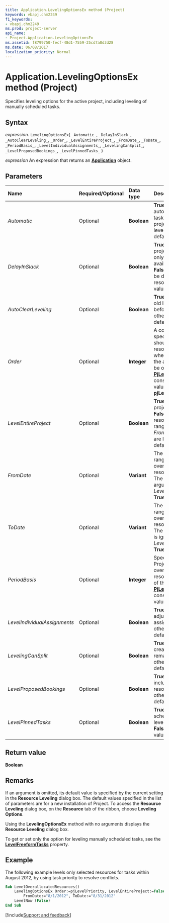 ```yaml
---
title: Application.LevelingOptionsEx method (Project)
keywords: vbapj.chm2249
f1_keywords:
- vbapj.chm2249
ms.prod: project-server
api_name:
- Project.Application.LevelingOptionsEx
ms.assetid: f8799750-fecf-48d1-7559-25cd7a8d3d28
ms.date: 06/08/2017
localization_priority: Normal
---
```



# Application.LevelingOptionsEx method (Project)

Specifies leveling options for the active project, including leveling of manually scheduled tasks.


## Syntax

_expression_. `LevelingOptionsEx`( `_Automatic_`, `_DelayInSlack_`, `_AutoClearLeveling_`, `_Order_`, `_LevelEntireProject_`, `_FromDate_`, `_ToDate_`, `_PeriodBasis_`, `_LevelIndividualAssignments_`, `_LevelingCanSplit_`, `_LevelProposedBookings_`, `_LevelPinnedTasks_` )

 _expression_ An expression that returns an **[Application](Project.Application.md)** object.


## Parameters



|Name|Required/Optional|Data type|Description|
|:-----|:-----|:-----|:-----|
| _Automatic_|Optional|**Boolean**|**True** if Project automatically levels tasks in the active project. **False** if leveling is manual. The default value is **False**.|
| _DelayInSlack_|Optional|**Boolean**|**True** if the active project can be leveled only within the available slack time. **False** if the project can be delayed to level resources. The default value is **False**.|
| _AutoClearLeveling_|Optional|**Boolean**|**True** if Project clears old leveling values before leveling; otherwise, **False**. The default value is **True**.|
| _Order_|Optional|**Integer**|A constant that specifies how Project should resolve resource conflicts when leveling tasks in the active project. Can be one of the  **[PjLevelOrder](Project.PjLevelOrder.md)** constants. The default value is **pjLevelOrderStandard**.|
| _LevelEntireProject_|Optional|**Boolean**|**True** if the entire project is leveled. **False** if only the resources in the date range specified with _FromDate_ and _ToDate_ are leveled. The default value is **True**.|
| _FromDate_|Optional|**Variant**|The starting date of a range within which overallocated resources are leveled. The  _FromDate_ argument is ignored if _LevelEntireProject_ is **True**.|
| _ToDate_|Optional|**Variant**|The ending date of a range within which overallocated resources are leveled. The  _ToDate_ argument is ignored if _LevelEntireProject_ is **True**.|
| _PeriodBasis_|Optional|**Integer**|Specifies how often Project should look for overallocated resources. Can be one of the  **[PjLevelPeriodBasis](Project.PjLevelPeriodBasis.md)** constants. The default value is **pjDayByDay**.|
| _LevelIndividualAssignments_|Optional|**Boolean**|**True** if leveling can adjust individual assignments on a task; otherwise, **False**. The default value is **True**.|
| _LevelingCanSplit_|Optional|**Boolean**|**True** if leveling can create splits in remaining work; otherwise, **False**. The default value is **True**.|
| _LevelProposedBookings_|Optional|**Boolean**|**True** if leveling includes proposed resource bookings; otherwise, **False**. The default value is **False**.|
| _LevelPinnedTasks_|Optional|**Boolean**|**True** if manually scheduled tasks are leveled; otherwise, **False**. The default value is **False**.|

## Return value

 **Boolean**


## Remarks

If an argument is omitted, its default value is specified by the current setting in the  **Resource Leveling** dialog box. The default values specified in the list of parameters are for a new installation of Project. To access the **Resource Leveling** dialog box, on the **Resource** tab of the ribbon, choose **Leveling Options**.

Using the  **LevelingOptionsEx** method with no arguments displays the **Resource Leveling** dialog box.

To get or set only the option for leveling manually scheduled tasks, see the  **[LevelFreeformTasks](Project.Application.LevelFreeformTasks.md)** property.


## Example

The following example levels only selected resources for tasks within August 2012, by using task priority to resolve conflicts.


```vb
Sub LevelOverallocatedResources() 
    LevelingOptionsEx Order:=pjLevelPriority, LevelEntireProject:=False, _ 
        FromDate:="8/1/2012", ToDate:="8/31/2012" 
    LevelNow (False) 
End Sub
```

[!include[Support and feedback](~/includes/feedback-boilerplate.md)]